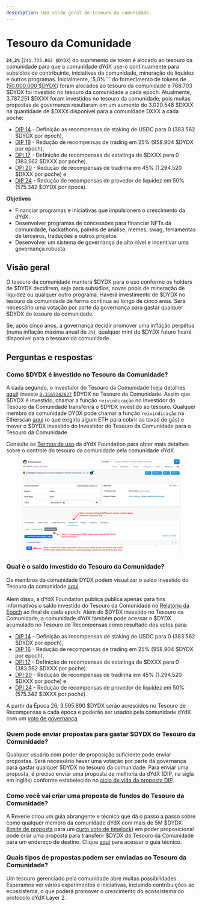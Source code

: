 ```yaml
---
description: Uma visão geral do tesouro da comunidade.
---
```


# Tesouro da Comunidade

**`24,2%`** (`241.735.862 $DYDX`) do suprimento de token é alocado ao tesouro da comunidade para que a comunidade dYdX use-o continuamente para subsídios de contribuinte, iniciativas da comunidade, mineração de liquidez e outros programas. Inicialmente, `5,0%``` do fornecimento de tokens de ([50.000.000 $DYDX](https://docs.dydx.community/dydx-governance/start-here/dydx-allocations)) foram alocados ao tesouro da comunidade e 766.703 $DYDX foi investido no tesouro da comunidade a cada epoch. Atualmente, 3.787.251 $DXXX foram investidos no tesouro da comunidade, pois muitas propostas de governança resultaram em um aumento de 3.020.548 $DXXX na quantidade de $DXXX disponível para a comunidade DXXX a cada poche:

* [DIP 14](https://dydx.community/dashboard/proposal/7) - Definição as recompensas de staking de USDC para 0 (383.562 $DYDX por epoch),
* [DIP 16](https://dydx.community/dashboard/proposal/8) - Redução de recompensas de trading em 25% (958.904 $DYDX por epoch),
* [DPI 17](https://dydx.community/dashboard/proposal/9) - Definição de recompensas de estatinga de $DXXX para 0 (383.562 $DXXX por poche).
* [DPI 20](https://dydx.community/dashboard/proposal/11) - Redução de recompensas de tradinha em 45% (1.294.520 $DXXX por poche) e
* [DIP 24](https://github.com/dydxfoundation/dip/blob/master/content/dips/DIP-24.md) - Redução de recompensas de provedor de liquidez em 50% (575.342 $DYDX por época).



**Objetivos**

* Financiar programas e iniciativas que impulsionem o crescimento da dYdX.
* Desenvolver programas de concessões para financiar NFTs da comunidade, hackathons, painéis de análise, memes, swag, ferramentas de terceiros, traduções e outros projetos.
* Desenvolver um sistema de governança de alto nível e incentivar uma governança robusta.

## Visão geral

O tesouro da comunidade manterá $DYDX para o uso conforme os holders de $DYDX decidirem, seja para subsídios, novas pools de mineração de liquidez ou qualquer outro programa. Haverá investimento de $DYDX no tesouro da comunidade de forma contínua ao longo de cinco anos. Será necessário uma votação por parte da governança para gastar qualquer $DYDX do tesouro da comunidade.

Se, após cinco anos, a governança decidir promover uma inflação perpétua (numa inflação máxima anual de `2%`), qualquer mint de $DYDX futuro ficará disponível para o tesouro da comunidade.

## Perguntas e respostas

### Como $DYDX é investido no Tesouro da Comunidade?

A cada segundo, o Investidor do Tesouro da Comunidade (veja detalhes [aqui](https://docs.dydx.community/dydx-governance/resources/technical-overview#governance-architecture-overview)) investe [`0,3169242627`](tel:03169242627) $DYDX no Tesouro da Comunidade. Assim que $DYDX é investido, chamar a função `reivindicação` no Investidor do Tesouro da Comunidade transferirá o $DYDX investido ao tesouro. Qualquer membro da comunidade DYDX pode chamar a função `reivindicação` na Etherscan [aqui](https://etherscan.io/address/0x08a90Fe0741B7DeF03fB290cc7B273F1855767D8#writeContract) (o que exigiria algum ETH para cobrir as taxas de gás) e mover o $DYDX investido do Investidor do Tesouro da Comunidade para o Tesouro da Comunidade.

Consulte os [Termos de uso](https://dydx.foundation/terms) da dYdX Foundation para obter mais detalhes sobre o controle do tesouro da comunidade pela comunidade dYdX.

<figure><img src="../.gitbook/assets/claim-function-CT-vester.png" alt=""><figcaption></figcaption></figure>

### Qual é o saldo investido do Tesouro da Comunidade?

Os membros da comunidade DYDX podem visualizar o saldo investido do Tesouro da comunidade [aqui](https://dydx.shippooor.xyz/). \
\
Além disso, a dYdX Foundation publica publica apenas para fins informativos o saldo investido do Tesouro da Comunidade no [Relatório da Epoch](https://dydx.foundation/blog) ao final de cada epoch. Além do $DYDX investido no Tesouro da Comunidade, a comunidade dYdX também pode acessar o $DYDX acumulado no Tesouro de Recompensas como resultado dos votos para:

* [DIP 14](https://dydx.community/dashboard/proposal/7) - Definição as recompensas de staking de USDC para 0 (383.562 $DYDX por epoch),
* [DIP 16](https://dydx.community/dashboard/proposal/8) - Redução de recompensas de trading em 25% (958.904 $DYDX por epoch),
* [DPI 17](https://dydx.community/dashboard/proposal/9) - Definição de recompensas de estatinga de $DXXX para 0 (383.562 $DXXX por poche).
* [DPI 20](https://dydx.community/dashboard/proposal/11) - Redução de recompensas de tradinha em 45% (1.294.520 $DXXX por poche) e
* [DPI 24](https://github.com/dydxfoundation/dip/blob/master/content/dips/DIP-24.md) - Redução de recompensas de provedor de liquidez em 50% (575.342 $DXXX por poche).

A partir da Época 26, 3.595.890 $DYDX  serão acrescidos no Tesouro de Recompensas a cada época e poderão ser usados pela comunidade dYdX com um [voto de governança](https://docs.dydx.community/dydx-governance/voting-and-governance/governance-parameters).

### Quem pode enviar propostas para gastar $DYDX do Tesouro da Comunidade?

Qualquer usuário com poder de proposição suficiente pode enviar propostas. Será necessário haver uma votação por parte da governança para gastar qualquer $DYDX no tesouro da comunidade. Para enviar uma proposta, é preciso enviar uma proposta de melhoria da dYdX (DIP, na sigla em inglês) conforme estabelecido no [ciclo de vida da proposta DIP](../voting-and-governance/dip-proposal-lifecycle.md).

### Como você vai criar uma proposta de fundos do Tesouro da Comunidade?

A Reverie criou um guia abrangente e técnico que dá o passo a passo sobre como qualquer membro da comunidade dYdX com mais de 5M $DYDX ([limite de proposta](https://docs.dydx.community/dydx-governance/voting-and-governance/governance-parameters#timelock-parameters) para um [curto voto de timelock](https://docs.dydx.community/dydx-governance/voting-and-governance/governance-process#short-timelock-executor)) em poder proposicional pode criar uma proposta para transferir $DYDX do Tesouro da Comunidade para um endereço de destino. Clique [aqui](https://app.gitbook.com/o/-MeNgGQU0ucT2xo4s8-T/s/-MeNfSkgj48hU0q8Zbjn/\~/changes/EyisuFjLIyJ7K9RzaTfJ/technical-guide-on-building-a-dydx-community-treasury-spending-proposal) para acessar o guia técnico.

### Quais tipos de propostas podem ser enviadas ao Tesouro da Comunidade?

Um tesouro gerenciado pela comunidade abre muitas possibilidades. Esperamos ver vários experimentos e iniciativas, incluindo contribuições ao ecossistema, o que poderá promover o crescimento do ecossistema do protocolo dYdX Layer 2.
